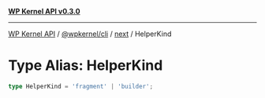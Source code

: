 [**WP Kernel API v0.3.0**](../../../../../README.md)

---

[WP Kernel API](../../../../../README.md) / [@wpkernel/cli](../../../README.md) / [next](../README.md) / HelperKind

# Type Alias: HelperKind

```ts
type HelperKind = 'fragment' | 'builder';
```
